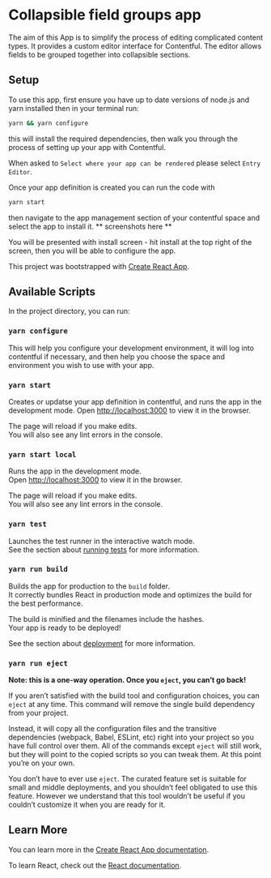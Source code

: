 # Collapsible field groups app

The aim of this App is to simplify the process of editing complicated content types.
It provides a custom editor interface for Contentful.
The editor allows fields to be grouped together into collapsible sections. 

## Setup

To use this app, first ensure you have up to date versions of node.js and yarn installed then in your terminal run:
``` sh
yarn && yarn configure
```
this will install the required dependencies, then walk you through the process of setting up your app with Contentful.

When asked to `Select where your app can be rendered` please select `Entry Editor`.

Once your app definition is created you can run the code with

``` sh
yarn start
```

then navigate to the app management section of your contentful space and select the app to install it.
** screenshots here **

You will be presented with install screen - hit install at the top right of the screen, then you will be able to configure the app.



This project was bootstrapped with [Create React App](https://github.com/facebook/create-react-app).

## Available Scripts

In the project directory, you can run:

### `yarn configure`

This will help you configure your development environment, it will log into
contentful if necessary, and then help you choose the space and environment you
wish to use with your app.


### `yarn start`

Creates or updatse your app definition in contentful, and runs the app in the 
development mode.
Open [http://localhost:3000](http://localhost:3000) to view it in the browser.

The page will reload if you make edits.<br />
You will also see any lint errors in the console.


### `yarn start local`

Runs the app in the development mode.<br />
Open [http://localhost:3000](http://localhost:3000) to view it in the browser.

The page will reload if you make edits.<br />
You will also see any lint errors in the console.

### `yarn test`

Launches the test runner in the interactive watch mode.<br />
See the section about [running tests](https://facebook.github.io/create-react-app/docs/running-tests) for more information.

### `yarn run build`

Builds the app for production to the `build` folder.<br />
It correctly bundles React in production mode and optimizes the build for the best performance.

The build is minified and the filenames include the hashes.<br />
Your app is ready to be deployed!

See the section about [deployment](https://facebook.github.io/create-react-app/docs/deployment) for more information.


### `yarn run eject`

**Note: this is a one-way operation. Once you `eject`, you can’t go back!**

If you aren’t satisfied with the build tool and configuration choices, you can `eject` at any time. This command will remove the single build dependency from your project.

Instead, it will copy all the configuration files and the transitive dependencies (webpack, Babel, ESLint, etc) right into your project so you have full control over them. All of the commands except `eject` will still work, but they will point to the copied scripts so you can tweak them. At this point you’re on your own.

You don’t have to ever use `eject`. The curated feature set is suitable for small and middle deployments, and you shouldn’t feel obligated to use this feature. However we understand that this tool wouldn’t be useful if you couldn’t customize it when you are ready for it.

## Learn More

You can learn more in the [Create React App documentation](https://facebook.github.io/create-react-app/docs/getting-started).

To learn React, check out the [React documentation](https://reactjs.org/).
